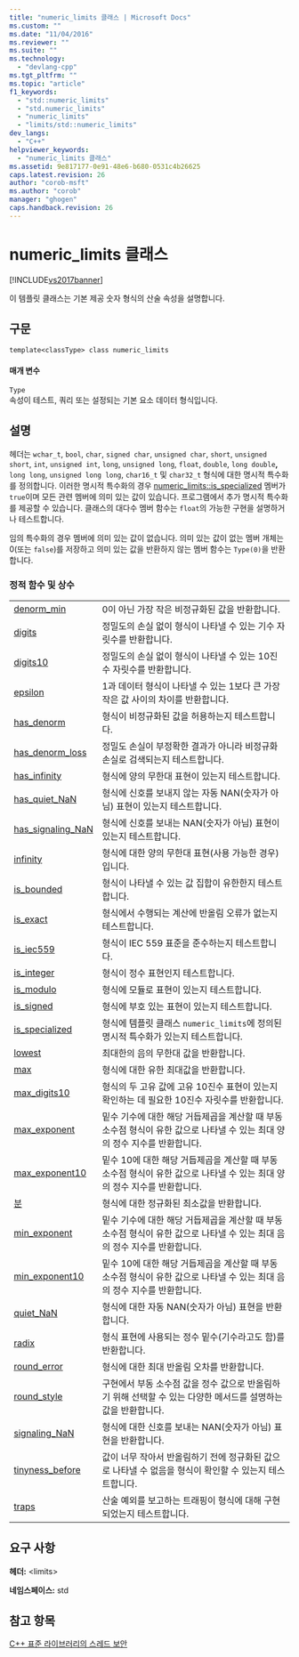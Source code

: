 ```yaml
---
title: "numeric_limits 클래스 | Microsoft Docs"
ms.custom: ""
ms.date: "11/04/2016"
ms.reviewer: ""
ms.suite: ""
ms.technology: 
  - "devlang-cpp"
ms.tgt_pltfrm: ""
ms.topic: "article"
f1_keywords: 
  - "std::numeric_limits"
  - "std.numeric_limits"
  - "numeric_limits"
  - "limits/std::numeric_limits"
dev_langs: 
  - "C++"
helpviewer_keywords: 
  - "numeric_limits 클래스"
ms.assetid: 9e817177-0e91-48e6-b680-0531c4b26625
caps.latest.revision: 26
author: "corob-msft"
ms.author: "corob"
manager: "ghogen"
caps.handback.revision: 26
---
```

# numeric_limits 클래스
[!INCLUDE[vs2017banner](../assembler/inline/includes/vs2017banner.md)]

이 템플릿 클래스는 기본 제공 숫자 형식의 산술 속성을 설명합니다.  
  
## 구문  
  
```  
template<classType> class numeric_limits  
```  
  
#### 매개 변수  
 `Type`  
 속성이 테스트, 쿼리 또는 설정되는 기본 요소 데이터 형식입니다.  
  
## 설명  
 헤더는 `wchar_t`, `bool`, `char`, `signed char`, `unsigned char`, `short`, `unsigned short`, `int`, `unsigned int`, `long`, `unsigned long`, `float`, `double`, `long double`**,** `long long`, `unsigned long long`, `char16_t` 및 `char32_t` 형식에 대한 명시적 특수화를 정의합니다. 이러한 명시적 특수화의 경우 [numeric\_limits::is\_specialized](../Topic/numeric_limits::is_specialized.md) 멤버가 `true`이며 모든 관련 멤버에 의미 있는 값이 있습니다. 프로그램에서 추가 명시적 특수화를 제공할 수 있습니다. 클래스의 대다수 멤버 함수는 `float`의 가능한 구현을 설명하거나 테스트합니다.  
  
 임의 특수화의 경우 멤버에 의미 있는 값이 없습니다. 의미 있는 값이 없는 멤버 개체는 0\(또는 `false`\)를 저장하고 의미 있는 값을 반환하지 않는 멤버 함수는 `Type(0)`을 반환합니다.  
  
### 정적 함수 및 상수  
  
|||  
|-|-|  
|[denorm\_min](../Topic/numeric_limits::denorm_min.md)|0이 아닌 가장 작은 비정규화된 값을 반환합니다.|  
|[digits](../Topic/numeric_limits::digits.md)|정밀도의 손실 없이 형식이 나타낼 수 있는 기수 자릿수를 반환합니다.|  
|[digits10](../Topic/numeric_limits::digits10.md)|정밀도의 손실 없이 형식이 나타낼 수 있는 10진수 자릿수를 반환합니다.|  
|[epsilon](../Topic/numeric_limits::epsilon.md)|1과 데이터 형식이 나타낼 수 있는 1보다 큰 가장 작은 값 사이의 차이를 반환합니다.|  
|[has\_denorm](../Topic/numeric_limits::has_denorm.md)|형식이 비정규화된 값을 허용하는지 테스트합니다.|  
|[has\_denorm\_loss](../Topic/numeric_limits::has_denorm_loss.md)|정밀도 손실이 부정확한 결과가 아니라 비정규화 손실로 검색되는지 테스트합니다.|  
|[has\_infinity](../Topic/numeric_limits::has_infinity.md)|형식에 양의 무한대 표현이 있는지 테스트합니다.|  
|[has\_quiet\_NaN](../Topic/numeric_limits::has_quiet_NaN.md)|형식에 신호를 보내지 않는 자동 NAN\(숫자가 아님\) 표현이 있는지 테스트합니다.|  
|[has\_signaling\_NaN](../Topic/numeric_limits::has_signaling_NaN.md)|형식에 신호를 보내는 NAN\(숫자가 아님\) 표현이 있는지 테스트합니다.|  
|[infinity](../Topic/numeric_limits::infinity.md)|형식에 대한 양의 무한대 표현\(사용 가능한 경우\)입니다.|  
|[is\_bounded](../Topic/numeric_limits::is_bounded.md)|형식이 나타낼 수 있는 값 집합이 유한한지 테스트합니다.|  
|[is\_exact](../Topic/numeric_limits::is_exact.md)|형식에서 수행되는 계산에 반올림 오류가 없는지 테스트합니다.|  
|[is\_iec559](../Topic/numeric_limits::is_iec559.md)|형식이 IEC 559 표준을 준수하는지 테스트합니다.|  
|[is\_integer](../Topic/numeric_limits::is_integer.md)|형식이 정수 표현인지 테스트합니다.|  
|[is\_modulo](../Topic/numeric_limits::is_modulo.md)|형식에 모듈로 표현이 있는지 테스트합니다.|  
|[is\_signed](../Topic/numeric_limits::is_signed.md)|형식에 부호 있는 표현이 있는지 테스트합니다.|  
|[is\_specialized](../Topic/numeric_limits::is_specialized.md)|형식에 템플릿 클래스 `numeric_limits`에 정의된 명시적 특수화가 있는지 테스트합니다.|  
|[lowest](../Topic/numeric_limits::lowest.md)|최대한의 음의 무한대 값을 반환합니다.|  
|[max](../Topic/numeric_limits::max.md)|형식에 대한 유한 최대값을 반환합니다.|  
|[max\_digits10](../Topic/numeric_limits::max_digits10.md)|형식의 두 고유 값에 고유 10진수 표현이 있는지 확인하는 데 필요한 10진수 자릿수를 반환합니다.|  
|[max\_exponent](../Topic/numeric_limits::max_exponent.md)|밑수 기수에 대한 해당 거듭제곱을 계산할 때 부동 소수점 형식이 유한 값으로 나타낼 수 있는 최대 양의 정수 지수를 반환합니다.|  
|[max\_exponent10](../Topic/numeric_limits::max_exponent10.md)|밑수 10에 대한 해당 거듭제곱을 계산할 때 부동 소수점 형식이 유한 값으로 나타낼 수 있는 최대 양의 정수 지수를 반환합니다.|  
|[분](../Topic/numeric_limits::min.md)|형식에 대한 정규화된 최소값을 반환합니다.|  
|[min\_exponent](../Topic/numeric_limits::min_exponent.md)|밑수 기수에 대한 해당 거듭제곱을 계산할 때 부동 소수점 형식이 유한 값으로 나타낼 수 있는 최대 음의 정수 지수를 반환합니다.|  
|[min\_exponent10](../Topic/numeric_limits::min_exponent10.md)|밑수 10에 대한 해당 거듭제곱을 계산할 때 부동 소수점 형식이 유한 값으로 나타낼 수 있는 최대 음의 정수 지수를 반환합니다.|  
|[quiet\_NaN](../Topic/numeric_limits::quiet_NaN.md)|형식에 대한 자동 NAN\(숫자가 아님\) 표현을 반환합니다.|  
|[radix](../Topic/numeric_limits::radix.md)|형식 표현에 사용되는 정수 밑수\(기수라고도 함\)를 반환합니다.|  
|[round\_error](../Topic/numeric_limits::round_error.md)|형식에 대한 최대 반올림 오차를 반환합니다.|  
|[round\_style](../Topic/numeric_limits::round_style.md)|구현에서 부동 소수점 값을 정수 값으로 반올림하기 위해 선택할 수 있는 다양한 메서드를 설명하는 값을 반환합니다.|  
|[signaling\_NaN](../Topic/numeric_limits::signaling_NaN.md)|형식에 대한 신호를 보내는 NAN\(숫자가 아님\) 표현을 반환합니다.|  
|[tinyness\_before](../Topic/numeric_limits::tinyness_before.md)|값이 너무 작아서 반올림하기 전에 정규화된 값으로 나타낼 수 없음을 형식이 확인할 수 있는지 테스트합니다.|  
|[traps](../Topic/numeric_limits::traps.md)|산술 예외를 보고하는 트래핑이 형식에 대해 구현되었는지 테스트합니다.|  
  
## 요구 사항  
 **헤더:** \<limits\>  
  
 **네임스페이스:** std  
  
## 참고 항목  
 [C\+\+ 표준 라이브러리의 스레드 보안](../standard-library/thread-safety-in-the-cpp-standard-library.md)